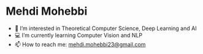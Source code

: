 # Mehdi Mohebbi
- 🚀 I’m interested in Theoretical Computer Science, Deep Learning and AI
- 💻 I’m currently learning Computer Vision and NLP
- 📫 How to reach me: mehdi.mohebbi23@gmail.com
